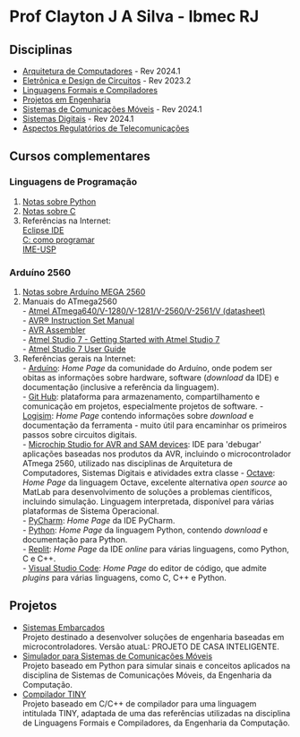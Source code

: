 # Prof Clayton J A Silva - Ibmec RJ

## Disciplinas

* [Arquitetura de Computadores](https://github.com/claytonjasilva/claytonjasilva.github.io/blob/main/arq.md) - Rev 2024.1   
* [Eletrônica e Design de Circuitos](https://github.com/claytonjasilva/claytonjasilva.github.io/blob/main/eletronica.md) - Rev 2023.2  
* [Linguagens Formais e Compiladores](https://github.com/claytonjasilva/claytonjasilva.github.io/blob/main/compiladores.md)
* [Projetos em Engenharia](https://github.com/claytonjasilva/claytonjasilva.github.io/blob/main/projetos.md)
* [Sistemas de Comunicações Móveis](https://github.com/claytonjasilva/claytonjasilva.github.io/blob/main/siscom.md) - Rev 2024.1
* [Sistemas Digitais](https://github.com/claytonjasilva/claytonjasilva.github.io/blob/main/sisdig.md) - Rev 2024.1
* [Aspectos Regulatórios de Telecomunicações](https://github.com/claytonjasilva/claytonjasilva.github.io/blob/main/regulatelecom.md)

## Cursos complementares

### Linguagens de Programação
  1. [Notas sobre Python](https://github.com/claytonjasilva/claytonjasilva.github.io/blob/main/progPython.md)
  2. [Notas sobre C](https://github.com/claytonjasilva/claytonjasilva.github.io/blob/main/progC_aulas.md)
  3. Referências na Internet:  
    [Eclipse IDE](https://www.eclipse.org/downloads/)  
    [C: como programar](https://plataforma.bvirtual.com.br/Leitor/Publicacao/2660/pdf/0)  
    [IME-USP](https://www.ime.usp.br/~pf/algoritmos/index.html)  
### Arduíno 2560
  1. [Notas sobre Arduíno MEGA 2560](https://github.com/claytonjasilva/claytonjasilva.github.io/blob/main/arduino.md)
  2. Manuais do ATmega2560  
    - [Atmel ATmega640/V-1280/V-1281/V-2560/V-2561/V (datasheet)](https://ww1.microchip.com/downloads/en/devicedoc/atmel-2549-8-bit-avr-microcontroller-atmega640-1280-1281-2560-2561_datasheet.pdf)  
    - [AVR&reg; Instruction Set Manual](https://ww1.microchip.com/downloads/en/DeviceDoc/AVR-Instruction-Set-Manual-DS40002198A.pdf)  
    - [AVR Assembler](https://ww1.microchip.com/downloads/en/DeviceDoc/40001917A.pdf)  
    - [Atmel Studio 7 - Getting Started with Atmel Studio 7](https://www.microchip.com/content/dam/mchp/documents/MCU08/ProductDocuments/UserGuides/Getting-Started-with-Microchip-Studio-DS50002712B.pdf)  
    - [Atmel Studio 7 User Guide](https://ww1.microchip.com/downloads/en/DeviceDoc/Getting-Started-with-Atmel-Studio7.pdf)
  3. Referências gerais na Internet:  
    - [Arduíno](https://www.arduino.cc/en/software): *Home Page* da comunidade do Arduíno, onde podem ser obitas as informações sobre
hardware, software (*download* da IDE) e documentação (inclusive a referência da linguagem).  
    - [Git Hub](https://github.com/): plataforma para armazenamento, compartilhamento e comunicação em projetos, especialmente projetos de software.
    - [Logisim](http://www.cburch.com/logisim/pt/index.html): *Home Page* contendo informações sobre *download* e documentação da ferramenta -
muito útil para encaminhar os primeiros passos sobre circuitos digitais.   
    - [Microchip Studio for AVR and SAM devices](https://www.microchip.com/en-us/tools-resources/develop/microchip-studio): IDE para 'debugar' aplicações baseadas nos produtos da AVR, incluindo o microcontrolador ATmega 2560, utilizado nas disciplinas de Arquitetura de Computadores, Sistemas Digitais e atividades extra classe
    - [Octave](https://octave.org/): *Home Page* da linguagem Octave, excelente alternativa *open source* ao MatLab para desenvolvimento de soluções a problemas científicos, incluindo simulação. Linguagem interpretada, disponível para várias plataformas de Sistema Operacional.  
    - [PyCharm](https://www.jetbrains.com/pycharm/): *Home Page* da IDE PyCharm.  
    - [Python](https://www.python.org/): *Home Page* da linguagem Python, contendo *download* e documentação para Python.  
    - [Replit](https://replit.com/): *Home Page* da IDE *online* para várias linguagens, como Python, C e C++.  
    - [Visual Studio Code](https://code.visualstudio.com/): *Home Page* do editor de código, que admite *plugins* para várias linguagens, como C, C++ e Python. 


## Projetos
- [Sistemas Embarcados](https://github.com/claytonjasilva/sistemas-embarcados)  
  Projeto destinado a desenvolver soluções de engenharia baseadas em microcontroladores. Versão atuaL: PROJETO DE CASA INTELIGENTE.
- [Simulador para Sistemas de Comunicações Móveis](https://github.com/claytonjasilva/simuladorSisCom)  
  Projeto baseado em Python para simular sinais e conceitos aplicados na disciplina de Sistemas de Comunicações Móveis, da Engenharia da Computação.
- [Compilador TINY](https://github.com/claytonjasilva/compiladorTINY)  
  Projeto baseado em C/C++ de compilador para uma linguagem intitulada TINY, adaptada de uma das referências utilizadas na disciplina de Linguagens Formais e Compiladores, da Engenharia da Computação.

  
